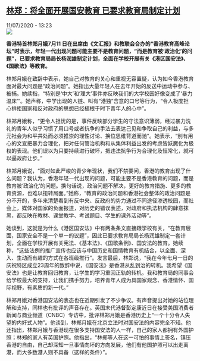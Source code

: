 <!--1594482902000-->
[林郑：将全面开展国安教育 已要求教育局制定计划](http://www.rfi.fr//cn/%E6%B8%AF%E6%BE%B3%E5%8F%B0/20200711-%E6%9E%97%E9%83%91-%E5%B0%86%E5%85%A8%E9%9D%A2%E5%BC%80%E5%B1%95%E5%9B%BD%E5%AE%89%E6%95%99%E8%82%B2-%E5%B7%B2%E8%A6%81%E6%B1%82%E6%95%99%E8%82%B2%E5%B1%80%E5%88%B6%E5%AE%9A%E8%AE%A1%E5%88%92)
------

<div>11/07/2020 - 13:23</div><img src="https://s.rfi.fr/media/display/64796992-a59e-11ea-823c-005056a964fe/w:310/p:16x9/2020-06-03T100259Z_386890133_RC2M1H9BYMJ2_RTRMADP_3_HONGKONG-PROTESTS-CARRIE-LAM.JPG"><p><strong>香港特首林郑月娥7月11 日在出席由《文汇报》和教联会合办的“香港教育高峰论坛”时表示，年轻一代出现问题可能主要不是教育问题，“而是教育被‘政治化’的问题”，已要求教育局局长杨润雄制定计划，全面在学校开展有关《港区国安法》、《国歌法》等教育。</strong></p><div class="t-content__body u-clearfix"><div class="m-interstitial"></div><p>林郑月娥在致辞中表示，她自己对教育的关心和重视无容置疑，认为如今香港教育面对最大问题是“政治问题”。她指出大量年轻人在去年开始的反送中运动中参与、被捕。她续指，“特别是‘中大’和‘理大’事件亦反映我们的大学校园好像变成了‘暴力温床’”。她声称，中学出现的人链、叫有“港独”含意的口号等行为，“令人极度担心排拒国家和反对政府的思想已经植根于时下青年人的心中”。</p><p>林郑月娥称，“更令人担忧的是，事件反映部分学生的守法意识薄弱，经过暴力洗礼的青年人似乎习惯了用口号或者抗争的手法去表达己见和争取自己的利益，与多元社会为和平共处而必须推崇的理性讨论、换位思维背道而驰”。她表示，“别有用心的文宣把暴力合理化，把对任何管治机构和从集体利益出发的考虑皆妖魔化为极权的表现。他们误以为只要持续进行破坏，把违法抗争行为合理化及恒常化，就可以逼政府让步。”</p><p>林郑月娥说，“面对如此严峻的青少年现状，我们不禁要问，香港的教育出现了什么问题？我认为，香港年轻一代出现的问题，可能主要不是香港教育的问题，而是教育被‘政治化’的问题。换句话说，政治问题不解决，更好的教育措施、更多的教育资源，也难以扭转局面。”她称，“教育的政治问题和香港社会整体的政治问题是分不开的，多年来清楚看到有反中央、反政府的势力通过不同途径渗透校园，而社会上，媒体对国家的负面报道，对历史的错误表述，对政府和执法机构的肆意抹黑，都反映在教材、课堂教学、考试题目、学生的课外活动等”。</p><p>她谈到，这就是为什么《港区国安法》中有两条条文直接跟学校有关，“在教育层面，国家安全不是一个单一的议题”，因此已要求教育局局长杨润雄制定一套计划，全面在学校开展有关宪法、《基本法》、《国歌条例》、国安法的教育。她续称，“这些法例的推广宣传也应该与中国历史和国情教育有机结合，以全面、深入、生动而有趣的方式在各班级推行”。发言最后，林郑说，“我在今年七月一日的庆祝特区成立23周年的致辞中说，《国安法》是香港从乱到治的转机。我希望《国安法》也是让教育回归教育，让学生的学习重回正轨的转机。我和教育局的同事会给学校最大的支持，让我们携手努力，培养青年人成为具国家观念、香港情怀、国际视野，有素质的新一代。”</p><p>林郑月娥对香港国安法的表态也在近期引发了不少争议。有声音提出对她的站位理解和支持，同样也有批评的声音存在。英国末代港督彭定康近日在接受美国消费者新闻与商业频道（CNBC）专访中，批评林郑月娥是香港历史上“一个十分令人失望的内奸式人物”。他谈到，林郑月娥在北京立法时对国安法的内容完全不知。他还指出，林郑月娥与香港现在很多支持国安法的人一样，自己的家人都拥有外国护照；林郑的家人有英国护照。他指出，“林郑等人在这一可怕的事情上签名，镇压香港的自由，自己却深知一旦事情向坏的方向发展，他们有他国护照可以出走离港，而大多数港人则不具备（这样的条件）”。</p><p> </p><div class="o-self-promo o-self-promo--nl o-self-promo--hidden" data-selfpromo-newsletter></div><div class="o-self-promo o-self-promo--app o-self-promo--hidden" data-selfpromo-app></div></div>
